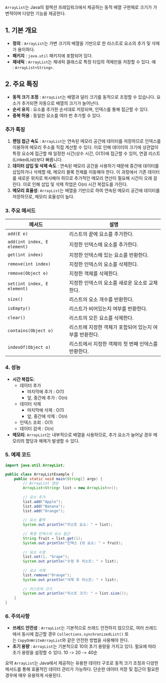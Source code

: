 `ArrayList`는 Java의 컬렉션 프레임워크에서 제공하는 동적 배열 구현체로 크기가 가변적이며 다양한 기능을 제공한다.

## 1.  기본 개요
- **정의** : `ArrayList`는 가변 크기의 배열을 기반으로 한 리스트로 요소의 추가 및 삭제가 용이하다.
- **패키지** : `java.util` 패키지에 포함되어 있다.
- **제네릭** : `ArrayList`는 제네릭 클래스로 특정 타입의 객체만을 저장할 수 있다. 예 : `ArrayList<String>`.

## 2. 주요 특징
- **동적 크기 조정** : `ArrayList`는 배열과 달리 크기를 동적으로 조정할 수 있습니다. 요소가 추가되면 자동으로 배열의 크기가 늘어난다.
- **순서 유지** : 요소를 추가한 순서대로 저장되며, 인덱스를 통해 접근할 수 있다.
- **중복 허용** : 동일한 요소를 여러 번 추가할 수 있다.
### 추가 특징
1. **랜덤 접근 속도** : `ArrayList`는 연속된 메모리 공간에 데이터를 저장하므로 인덱스를 이용하여 메모리 주소를 직접 계산할 수 있다. 이로 인해 데이터의 크기에 상관없이 특정 요소에 접근할 때 일정한 시간(상수 시간, O(1))에 접근할 수 있어, 연결 리스트(LinkedList)보다 빠릅니다.
2. **데이터 삽입 및 삭제 속도** : 연속된 메모리 공간을 사용하기 때문에 중간에 데이터를 삽입하거나 삭제할 때, 메모리 블록 전체를 이동해야 한다. 이 과정에서 기존 데이터를 새로운 위치로 복사해야 하므로 추가적인 메모리 연산이 필요해 시간이 오래 걸린다. 이로 인해 삽입 및 삭제 작업은 O(n) 시간 복잡도를 가진다.
3. **메모리 효율성**: `ArrayList`는 배열을 기반으로 하여 연속된 메모리 공간에 데이터를 저장하므로, 메모리 효율성이 높다.
### 3. 주요 메서드

| 메서드                         | 설명                              |
| --------------------------- | ------------------------------- |
| `add(E e)`                  | 리스트의 끝에 요소를 추가한다.               |
| `add(int index, E element)` | 지정한 인덱스에 요소를 추가한다.              |
| `get(int index)`            | 지정한 인덱스에 있는 요소를 반환한다.           |
| `remove(int index)`         | 지정한 인덱스의 요소를 삭제한다.              |
| `remove(Object o)`          | 지정한 객체를 삭제한다.                   |
| `set(int index, E element)` | 지정한 인덱스의 요소를 새로운 요소로 교체한다.      |
| `size()`                    | 리스트의 요소 개수를 반환한다.               |
| `isEmpty()`                 | 리스트가 비어있는지 여부를 반환한다.            |
| `clear()`                   | 리스트의 모든 요소를 삭제한다.               |
| `contains(Object o)`        | 리스트에 지정한 객체가 포함되어 있는지 여부를 반환한다. |
| `indexOf(Object o)`         | 리스트에서 지정한 객체의 첫 번째 인덱스를 반환한다.   |

### 4. 성능
- **시간 복잡도**:
    - 데이터 추가
		- 마지막에 추가 : O(1)
		- 앞, 중간에 추가 : O(n)
	- 데이터 삭제
		- 마지막에 삭제 : O(1)
		- 앞, 중간에 삭제 : O(n)
	- 인덱스 조회 : O(1)
	- 데이터 검색 : O(n)
- **메모리**: `ArrayList`는 내부적으로 배열을 사용하므로, 추가 요소가 늘어날 경우 메모리의 할당과 해제가 발생할 수 있다.

### 5. 예제 코드
```java
import java.util.ArrayList;

public class ArrayListExample {
    public static void main(String[] args) {
        // ArrayList 생성
        ArrayList<String> list = new ArrayList<>();
        
        // 요소 추가
        list.add("Apple");
        list.add("Banana");
        list.add("Orange");
        
        // 요소 출력
        System.out.println("리스트 요소: " + list);
        
        // 특정 인덱스의 요소 접근
        String fruit = list.get(1);
        System.out.println("인덱스 1의 요소: " + fruit);
        
        // 요소 수정
        list.set(1, "Grape");
        System.out.println("수정 후 리스트: " + list);
        
        // 요소 삭제
        list.remove("Orange");
        System.out.println("삭제 후 리스트: " + list);
        
        // 리스트의 크기
        System.out.println("리스트 크기: " + list.size());
    }
}
```
### 6. 주의사항

- **쓰레드 안전성** : `ArrayList`는 기본적으로 쓰레드 안전하지 않으므로, 여러 쓰레드에서 동시에 접근할 경우 `Collections.synchronizedList()` 또는 `CopyOnWriteArrayList`와 같은 안전한 방법을 사용해야 한다.
- **초기 용량** : `ArrayList`는 기본적으로 10의 초기 용량을 가지고 있다. 필요에 따라 초기 용량을 설정할 수 있다. 10 -> 20 -> 40순

요약
`ArrayList`는 Java에서 제공하는 유용한 데이터 구조로 동적 크기 조정과 다양한 메서드를 통해 효율적인 데이터 관리가 가능하다. 단순한 데이터 저장 및 접근이 필요한 경우에 매우 유용하게 사용된다.